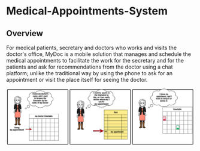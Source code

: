 # Medical-Appointments-System


## Overview

For medical patients, secretary and doctors who works and visits the doctor's office, MyDoc is a
mobile solution that manages and schedule the medical appointments to facilitate the work for the
secretary and for the patients and ask for recommendations from the doctor using a chat platform;
unlike the traditional way by using the phone to ask for an appointment or visit the place itself for
seeing the doctor.

![](Images/storyBoard.png)


